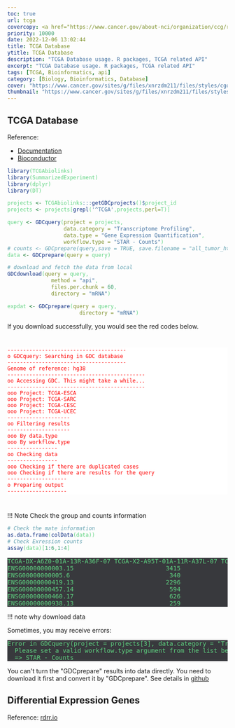 ```yaml
---
toc: true
url: tcga
covercopy: <a href="https://www.cancer.gov/about-nci/organization/ccg/research/structural-genomics/tcga/studied-cancers">© NIH</a>
priority: 10000
date: 2022-12-06 13:02:44
title: TCGA Database
ytitle: TCGA Database
description: "TCGA Database usage. R packages, TCGA related API"
excerpt: "TCGA Database usage. R packages, TCGA related API"
tags: [TCGA, Bioinformatics, api]
category: [Biology, Bioinformatics, Database]
cover: "https://www.cancer.gov/sites/g/files/xnrzdm211/files/styles/cgov_article/public/cgov_image/media_image/100/700/5/files/Cancers%20selected%20labeled%20-%20article.jpg"
thumbnail: "https://www.cancer.gov/sites/g/files/xnrzdm211/files/styles/cgov_article/public/cgov_image/media_image/100/700/5/files/Cancers%20selected%20labeled%20-%20article.jpg"
---
```


## TCGA Database

Reference:
- [Documentation](https://bioconductor.org/packages/release/bioc/vignettes/TCGAbiolinks/inst/doc/download_prepare.html#Downloading_and_preparing_data_for_analysis)
- [Bioconductor](https://support.bioconductor.org/p/133576/)

```r
library(TCGAbiolinks)
library(SummarizedExperiment)
library(dplyr)
library(DT)

projects <- TCGAbiolinks:::getGDCprojects()$project_id
projects <- projects[grepl('^TCGA',projects,perl=T)]

query <- GDCquery(project = projects,
                  data.category = "Transcriptome Profiling",  
                  data.type = "Gene Expression Quantification",  
                  workflow.type = "STAR - Counts")
# counts <- GDCprepare(query,save = TRUE, save.filename = "all_tumor_htseq_raw_counts.rda")
data <- GDCprepare(query = query)

# download and fetch the data from local
GDCdownload(query = query,
              method = "api",
              files.per.chunk = 60,
              directory = "mRNA")

expdat <- GDCprepare(query = query,
                       directory = "mRNA")
```

If you download successfully, you would see the red codes below.

<code>
<pre style="background-color:white; color:red">
--------------------------------------
o GDCquery: Searching in GDC database
--------------------------------------
Genome of reference: hg38
--------------------------------------------
oo Accessing GDC. This might take a while...
--------------------------------------------
ooo Project: TCGA-ESCA
ooo Project: TCGA-SARC
ooo Project: TCGA-CESC
ooo Project: TCGA-UCEC
--------------------
oo Filtering results
--------------------
ooo By data.type
ooo By workflow.type
----------------
oo Checking data
----------------
ooo Checking if there are duplicated cases
ooo Checking if there are results for the query
-------------------
o Preparing output
-------------------
</pre>
</code>

!!! Note Check the group and counts information

```r
# Check the mate information
as.data.frame(colData(data))
# Check Exression counts
assay(data)[1:6,1:4]
```

<pre>
TCGA-DX-A6Z0-01A-13R-A36F-07 TCGA-X2-A95T-01A-11R-A37L-07 TCGA-DX-A6BF-01A-11R-A30C-07 TCGA-DX-A1L1-01A-11R-A24X-07
ENSG00000000003.15                         3415                          861                          316                         4004
ENSG00000000005.6                           340                            4                           14                            0
ENSG00000000419.13                         2296                          905                          938                         3935
ENSG00000000457.14                          594                          454                           85                          595
ENSG00000000460.17                          626                          318                           62                          458
ENSG00000000938.13                          259                          138                          271                          381
</pre>

<style>
pre {
  background-color:#38393d;
  color: #5fd381;
}
</style>


!!! note why download data

Sometimes, you may receive errors:
<pre>
Error in GDCquery(project = projects[3], data.category = "Transcriptome Profiling",  :
  Please set a valid workflow.type argument from the list below:
  => STAR - Counts
</pre>

You can't turn the "GDCprepare" results into data directly. You need to download it first and convert it by "GDCprepare". See details in [github](https://github.com/BioinformaticsFMRP/TCGAbiolinks/issues/153)


## Differential Expression Genes

Reference: [rdrr.io](https://rdrr.io/bioc/TCGAbiolinks/f/vignettes/analysis.Rmd)










```r

```
